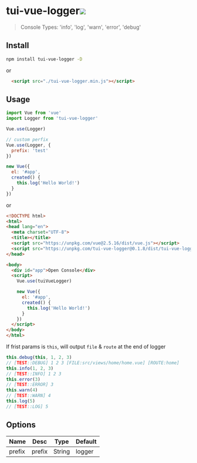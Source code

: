 # tui-vue-logger[<img src="https://img.shields.io/npm/v/tui-vue-logger.svg">](https://www.npmjs.com/package/tui-vue-logger)
> Console Types: 'info', 'log', 'warn', 'error', 'debug'

## Install

```bash
npm install tui-vue-logger -D
```

or

```html
  <script src="./tui-vue-logger.min.js"></script>
```

## Usage

```js
import Vue from 'vue'
import Logger from 'tui-vue-logger'

Vue.use(Logger)

// custom perfix
Vue.use(Logger, {
  prefix: 'test'
})

new Vue({
  el: '#app',
  created() {
    this.log('Hello World!')
  }
})
```

or

```html
<!DOCTYPE html>
<html>
<head lang="en">
  <meta charset="UTF-8">
  <title></title>
  <script src="https://unpkg.com/vue@2.5.16/dist/vue.js"></script>
  <script src="https://unpkg.com/tui-vue-logger@0.1.8/dist/tui-vue-logger.min.js"></script>
</head>

<body>
  <div id="app">Open Console</div>
  <script>
    Vue.use(tuiVueLogger)

    new Vue({
      el: '#app',
      created() {
        this.log('Hello World!')
      }
    })
  </script>
</body>
</html>
```


If frist params is `this`, will output `file` & `route` at the end of logger
```js
this.debug(this, 1, 2, 3)
// [TEST::DEBUG] 1 2 3 [FILE:src/views/home/home.vue] [ROUTE:home]
this.info(1, 2, 3)
// [TEST::INFO] 1 2 3
this.error(3)
// [TEST::ERROR] 3
this.warn(4)
// [TEST::WARN] 4
this.log(5)
// [TEST::LOG] 5
```

## Options

| Name   | Desc   | Type   | Default  |
| ------ | ------ | ------ | -------- |
| prefix | prefix | String | logger |
